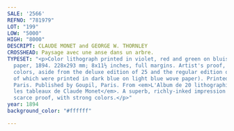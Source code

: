 ```yaml
---
SALE: '2566'
REFNO: "781979"
LOT: "199"
LOW: "5000"
HIGH: "8000"
DESCRIPT: CLAUDE MONET and GEORGE W. THORNLEY
CROSSHEAD: Paysage avec une anse dans un arbre.
TYPESET: "<p>Color lithograph printed in violet, red and green on bluish gray wove
  paper, 1894. 228x293 mm; 8x11½ inches, full margins. Artist's proof, printed in
  colors, aside from the deluxe edition of 25 and the regular edition of 100 (both
  of which were printed in dark blue on light blue wove paper). Printed by Belfond,
  Paris. Published by Goupil, Paris. From <em>L'Album de 20 lithographies d'apres
  les tableaux de Claude Monet</em>. A superb, richly-inked impression of this extremely
  scarce proof, with strong colors.</p>"
year: 1894
background_color: "#ffffff"

---
```

